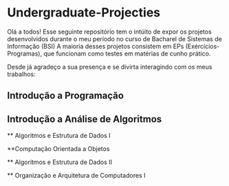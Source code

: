 # Undergraduate-Projecties

Olá a todos!
Esse seguinte repositório tem o intúito de expor os projetos desenvolvidos durante o meu período no curso de Bacharel de Sistemas de Informação (BSI) 
A maioria desses projetos consistem em EPs (Exércícios-Programas), que funcionam como testes em matérias de cunho prático. 

Desde já agradeço a sua presença e se divirta interagindo com os meus trabalhos:

## Introdução a Programação
 
 
## Introdução a Análise de Algoritmos
 
 
** Algoritmos e Estrutura de Dados I
 
 
**Computação Orientada a Objetos
 
 
** Algoritmos e Estrutura de Dados II
 
 
** Organização e Arquitetura de Computadores I
